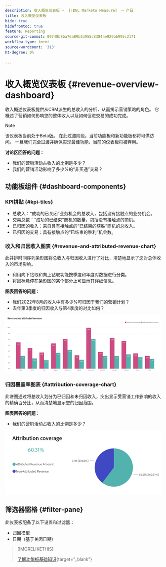 ```yaml
---
description: 收入概览仪表板 —  [!DNL Marketo Measure]  — 产品
title: 收入概览仪表板
hide: true
hidefromtoc: true
feature: Reporting
source-git-commit: 09748b8ba76a89b2d955c8384ae926bb995c2171
workflow-type: tm+mt
source-wordcount: '313'
ht-degree: 0%

---
```


# 收入概览仪表板 {#revenue-overview-dashboard}

收入概述仪表板提供从CRM派生的总收入的分析，从而揭示营销策略的角色。 它概述了营销如何影响您的整体收入以及如何促进交易的成功完成。

>[!NOTE]
>
>该仪表板当前处于Beta版。 在此过渡阶段，当前功能板和新功能板都将可供访问。 一旦我们完全过渡并确保实现最佳功能，当前的仪表板将被弃用。

**讨论区回答的问题：**

* 我们的营销活动占收入的比例是多少？
* 我们的营销活动影响了多少%的“非买通”交易？

## 功能板组件 {#dashboard-components}

### KPI拼贴 {#kpi-tiles}

* 总收入：“成功的已关闭”业务机会的总收入，包括没有接触点的业务机会。
* 交易总数：“成功的已结束”商机的数量，包括没有接触点的商机。
* 已归因的收入：来自具有接触点的“已结束的获胜”商机的总收入。
* 已归因的交易：具有接触点的“已结束的胜利”机会数。

### 收入和归因收入图表 {#revenue-and-attributed-revenue-chart}

此并排时间序列条形图将总收入与归因收入进行了对比，清楚地显示了您对总体收入的市场影响。

* 利用向下钻取和向上钻取功能按季度和年度对数据进行分类。
* 将鼠标悬停在条形图的某个部分上可显示其详细信息。

**图表回答的问题：**

* 我们2022年8月的收入中有多少%可归因于我们的营销计划？
* 去年第3季度的归因收入与第4季度的对比如何？

![](assets/revenue-overview-dashboard-1.png)

### 归因覆盖率图表 {#attribution-coverage-chart}

此饼图通过将总收入划分为已归因和未归因收入，突出显示受营销工作影响的收入的精确百分比，从而清楚地显示您的归因范围。

**图表回答的问题：**

* 我们的营销活动占收入的比例是多少？

![](assets/revenue-overview-dashboard-2.png)

## 筛选器窗格 {#filter-pane}

此仪表板配备了以下设置和过滤器：

* 归因模型
* 日期（基于关闭日期）

>[!MORELIKETHIS]
>
>[了解功能板基础知识](/help/marketo-measure-discover-ui/dashboards/discover-dashboard-basics.md){target="_blank"}
